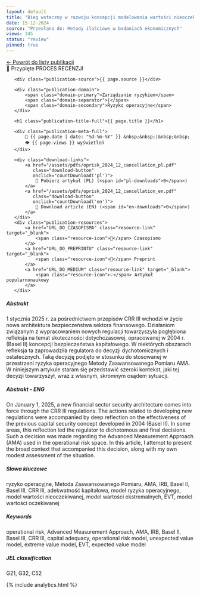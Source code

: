 ```yaml
---
layout: default
title: "Bieg wsteczny w rozwoju koncepcji modelowania wartości nieoczekiwanej w sektorze finansowym na przykładzie decyzji o wycofaniu frameworku AMA w ryzyku operacyjnym"
date: 15-12-2024
source: "Przesłano do: Metody ilościowe w badaniach ekonomicznych"
views: 245
status: "review"
pinned: true
---
```

<div class="back-link">
 <a href="/publications" class="back-button">
   ← Powrót do listy publikacji
 </a>
</div>
<div class="square"></div>
<div class="square1"></div>
<div class="square2"></div>
<div class="square-big"></div>

<!-- Dodajemy skrypt do obsługi liczników -->
<script>
// Funkcja dla pobrań
function countDownload(lang) {
   if (window.goatcounter && typeof window.goatcounter.count === 'function') {
       window.goatcounter.count({
           path: 'download/oprisk_2024_12_cancellation_' + lang,
           title: 'Download Article ' + lang.toUpperCase(),
           event: true
       });
   }
}

// Funkcja dla aktualizacji statystyk
async function updateViewStats() {
   try {
       console.log('Rozpoczynam pobieranie statystyk');
       
       // Dodajemy token do nagłówków
       const headers = {
           'Authorization': 'Bearer YOUR_API_TOKEN',
           'Content-Type': 'application/json'
       };

       // Pobieranie statystyk PL
       const plResponse = await fetch(
           'https://maciejbuczak.goatcounter.com/api/v0/stats/hits?path=download/oprisk_2024_12_cancellation_pl',
           { headers }
       );
       const plData = await plResponse.json();
       console.log('Dane PL:', plData);

       // Pobieranie statystyk EN
       const enResponse = await fetch(
           'https://maciejbuczak.goatcounter.com/api/v0/stats/hits?path=download/oprisk_2024_12_cancellation_en',
           { headers }
       );
       const enData = await enResponse.json();
       console.log('Dane EN:', enData);

       // Aktualizacja liczników na stronie
       if (plData && plData.count) {
           document.getElementById('pl-downloads').textContent = plData.count;
       }
       if (enData && enData.count) {
           document.getElementById('en-downloads').textContent = enData.count;
       }

   } catch (error) {
       console.error('Błąd podczas pobierania statystyk:', error);
   }
}

// Uruchamiamy po załadowaniu strony
document.addEventListener('DOMContentLoaded', updateViewStats);
</script>

<div class="publication-full">
   <div class="publication-header">
       <span class="publication-pin">📌 Przypięte</span>
       <span class="publication-status status-review">PROCES RECENZJI</span>
       
       <div class="publication-source">{{ page.source }}</div>

       <div class="publication-domain">
           <span class="domain-primary">Zarządzanie ryzykiem</span>
           <span class="domain-separator">|</span>
           <span class="domain-secondary">Ryzyko operacyjne</span>
       </div>
   
       <h1 class="publication-title-full">{{ page.title }}</h1>
       
       <div class="publication-meta-full">
           📅 {{ page.date | date: "%d-%m-%Y" }} &nbsp;&nbsp;|&nbsp;&nbsp; 
           👁️ {{ page.views }} wyświetleń
       </div>

       <div class="download-links">
           <a href="/assets/pdfs/oprisk_2024_12_cancellation_pl.pdf" 
              class="download-button" 
              onclick="countDownload('pl')">
               📄 Pobierz artykuł (PL) (<span id="pl-downloads">0</span>)
           </a>
           <a href="/assets/pdfs/oprisk_2024_12_cancellation_en.pdf" 
              class="download-button" 
              onclick="countDownload('en')">
               📄 Download article (EN) (<span id="en-downloads">0</span>)
           </a>
       </div>
       <div class="publication-resources">
           <a href="URL_DO_CZASOPISMA" class="resource-link" target="_blank">
               <span class="resource-icon">📰</span> Czasopismo
           </a>
           <a href="URL_DO_PREPRINTU" class="resource-link" target="_blank">
               <span class="resource-icon">📄</span> Preprint
           </a>
           <a href="URL_DO_MEDIUM" class="resource-link" target="_blank">
               <span class="resource-icon">💡</span> Artykuł popularnonaukowy
           </a>
       </div>
   </div>
   <div class="publication-content">
       <h5>Abstrakt</h5>
       <p>
           1 stycznia 2025 r. za pośrednictwem przepisów CRR III wchodzi w życie nowa architektura bezpieczeństwa sektora finansowego. Działaniom związanym z wypracowaniem nowych regulacji towarzyszyła pogłębiona refleksja na temat skuteczności dotychczasowej, opracowanej 
w 2004 r. (Basel II) koncepcji bezpieczeństwa kapitałowego. W niektórych obszarach refleksja ta zaprowadziła regulatora do decyzji dychotomicznych 
i ostatecznych. Taką decyzję podjęto w stosunku do stosowanej w przestrzeni ryzyka operacyjnego Metody Zaawansowanego Pomiaru AMA. 
W niniejszym artykule staram się przedstawić szeroki kontekst, jaki tej decyzji towarzyszył, wraz z własnym, skromnym osądem sytuacji.
       </p>
       <h5>Abstrakt - ENG</h5>
       <p>
On January 1, 2025, a new financial sector security architecture comes into force through the CRR III regulations. The actions related to developing new regulations were accompanied by deep reflection on the effectiveness of the previous capital security concept developed in 2004 (Basel II). In some areas, this reflection led the regulator to dichotomous and final decisions. Such a decision was made regarding the Advanced Measurement Approach (AMA) used in the operational risk space. In this article, I attempt to present the broad context that accompanied this decision, along with my own modest assessment of the situation.
       </p>
       <h5>Słowa kluczowe</h5>
       <p>
ryzyko operacyjne, Metoda Zaawansowanego Pomiaru, AMA, IRB, Basel II, Basel III, CRR III, adekwatność kapitałowa, model ryzyka operacyjnego, model wartości nieoczekiwanej, model wartości ekstremalnych, EVT, model wartości oczekiwanej
       </p>
       <h5>Keywords</h5>
       <p>
operational risk, Advanced Measurement Approach, AMA, IRB, Basel II, Basel III, CRR III, capital adequacy, operational risk model, unexpected value model, extreme value model, EVT, expected value model
       </p>
       <h5>JEL classification</h5>
       <p>
G21, G32, C52
       </p>
   </div>
</div>

{% include analytics.html %}
